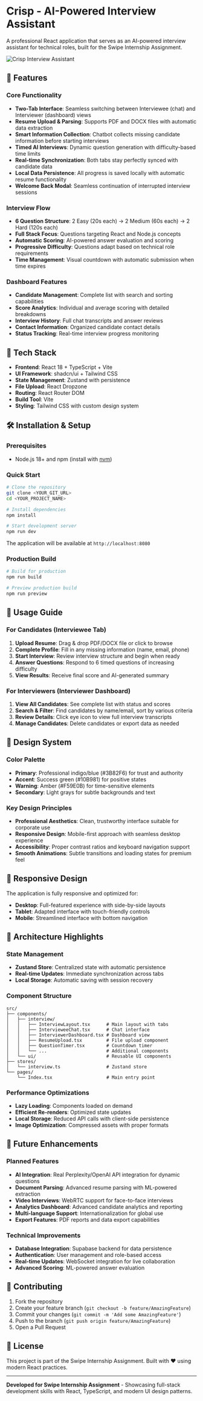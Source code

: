 # Crisp - AI-Powered Interview Assistant

A professional React application that serves as an AI-powered interview assistant for technical roles, built for the Swipe Internship Assignment.

![Crisp Interview Assistant](src/assets/interview-hero.jpg)

## 🌟 Features

### Core Functionality
- **Two-Tab Interface**: Seamless switching between Interviewee (chat) and Interviewer (dashboard) views
- **Resume Upload & Parsing**: Supports PDF and DOCX files with automatic data extraction
- **Smart Information Collection**: Chatbot collects missing candidate information before starting interviews
- **Timed AI Interviews**: Dynamic question generation with difficulty-based time limits
- **Real-time Synchronization**: Both tabs stay perfectly synced with candidate data
- **Local Data Persistence**: All progress is saved locally with automatic resume functionality
- **Welcome Back Modal**: Seamless continuation of interrupted interview sessions

### Interview Flow
- **6 Question Structure**: 2 Easy (20s each) → 2 Medium (60s each) → 2 Hard (120s each)
- **Full Stack Focus**: Questions targeting React and Node.js concepts
- **Automatic Scoring**: AI-powered answer evaluation and scoring
- **Progressive Difficulty**: Questions adapt based on technical role requirements
- **Time Management**: Visual countdown with automatic submission when time expires

### Dashboard Features
- **Candidate Management**: Complete list with search and sorting capabilities
- **Score Analytics**: Individual and average scoring with detailed breakdowns
- **Interview History**: Full chat transcripts and answer reviews
- **Contact Information**: Organized candidate contact details
- **Status Tracking**: Real-time interview progress monitoring

## 🚀 Tech Stack

- **Frontend**: React 18 + TypeScript + Vite
- **UI Framework**: shadcn/ui + Tailwind CSS
- **State Management**: Zustand with persistence
- **File Upload**: React Dropzone
- **Routing**: React Router DOM
- **Build Tool**: Vite
- **Styling**: Tailwind CSS with custom design system

## 🛠️ Installation & Setup

### Prerequisites
- Node.js 18+ and npm (install with [nvm](https://github.com/nvm-sh/nvm#installing-and-updating))

### Quick Start
```bash
# Clone the repository
git clone <YOUR_GIT_URL>
cd <YOUR_PROJECT_NAME>

# Install dependencies
npm install

# Start development server
npm run dev
```

The application will be available at `http://localhost:8080`

### Production Build
```bash
# Build for production
npm run build

# Preview production build
npm run preview
```

## 🎯 Usage Guide

### For Candidates (Interviewee Tab)
1. **Upload Resume**: Drag & drop PDF/DOCX file or click to browse
2. **Complete Profile**: Fill in any missing information (name, email, phone)
3. **Start Interview**: Review interview structure and begin when ready
4. **Answer Questions**: Respond to 6 timed questions of increasing difficulty
5. **View Results**: Receive final score and AI-generated summary

### For Interviewers (Interviewer Dashboard)
1. **View All Candidates**: See complete list with status and scores
2. **Search & Filter**: Find candidates by name/email, sort by various criteria
3. **Review Details**: Click eye icon to view full interview transcripts
4. **Manage Candidates**: Delete candidates or export data as needed

## 🎨 Design System

### Color Palette
- **Primary**: Professional indigo/blue (#3B82F6) for trust and authority
- **Accent**: Success green (#10B981) for positive states
- **Warning**: Amber (#F59E0B) for time-sensitive elements
- **Secondary**: Light grays for subtle backgrounds and text

### Key Design Principles
- **Professional Aesthetics**: Clean, trustworthy interface suitable for corporate use
- **Responsive Design**: Mobile-first approach with seamless desktop experience
- **Accessibility**: Proper contrast ratios and keyboard navigation support
- **Smooth Animations**: Subtle transitions and loading states for premium feel

## 📱 Responsive Design

The application is fully responsive and optimized for:
- **Desktop**: Full-featured experience with side-by-side layouts
- **Tablet**: Adapted interface with touch-friendly controls
- **Mobile**: Streamlined interface with bottom navigation

## 🔧 Architecture Highlights

### State Management
- **Zustand Store**: Centralized state with automatic persistence
- **Real-time Updates**: Immediate synchronization across tabs
- **Local Storage**: Automatic saving with session recovery

### Component Structure
```
src/
├── components/
│   ├── interview/
│   │   ├── InterviewLayout.tsx      # Main layout with tabs
│   │   ├── IntervieweeChat.tsx      # Chat interface
│   │   ├── InterviewerDashboard.tsx # Dashboard view
│   │   ├── ResumeUpload.tsx         # File upload component
│   │   ├── QuestionTimer.tsx        # Countdown timer
│   │   └── ...                      # Additional components
│   └── ui/                          # Reusable UI components
├── stores/
│   └── interview.ts                 # Zustand store
└── pages/
    └── Index.tsx                    # Main entry point
```

### Performance Optimizations
- **Lazy Loading**: Components loaded on demand
- **Efficient Re-renders**: Optimized state updates
- **Local Storage**: Reduced API calls with client-side persistence
- **Image Optimization**: Compressed assets with proper formats

## 🚧 Future Enhancements

### Planned Features
- **AI Integration**: Real Perplexity/OpenAI API integration for dynamic questions
- **Document Parsing**: Advanced resume parsing with ML-powered extraction
- **Video Interviews**: WebRTC support for face-to-face interviews
- **Analytics Dashboard**: Advanced candidate analytics and reporting
- **Multi-language Support**: Internationalization for global use
- **Export Features**: PDF reports and data export capabilities

### Technical Improvements
- **Database Integration**: Supabase backend for data persistence
- **Authentication**: User management and role-based access
- **Real-time Updates**: WebSocket integration for live collaboration
- **Advanced Scoring**: ML-powered answer evaluation

## 🤝 Contributing

1. Fork the repository
2. Create your feature branch (`git checkout -b feature/AmazingFeature`)
3. Commit your changes (`git commit -m 'Add some AmazingFeature'`)
4. Push to the branch (`git push origin feature/AmazingFeature`)
5. Open a Pull Request

## 📄 License

This project is part of the Swipe Internship Assignment. Built with ❤️ using modern React practices.

---

**Developed for Swipe Internship Assignment** - Showcasing full-stack development skills with React, TypeScript, and modern UI design patterns.